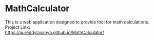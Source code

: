 # MathCalculator
This is a web application designed to provide tool for math calculations.<br>
Project Link:<br>
https://pureddylavanya.github.io/MathCalculator/
